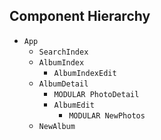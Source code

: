 ## Component Hierarchy

* `App`
  * `SearchIndex`
  * `AlbumIndex`
    * `AlbumIndexEdit`
  * `AlbumDetail`
    * `MODULAR PhotoDetail`
    * `AlbumEdit`
      * `MODULAR NewPhotos`
  * `NewAlbum`
